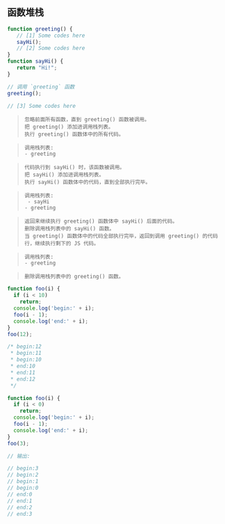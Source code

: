 ## 函数堆栈
```js
function greeting() {
   // [1] Some codes here
   sayHi();
   // [2] Some codes here
}
function sayHi() {
   return "Hi!";
}

// 调用 `greeting` 函数
greeting();

// [3] Some codes here
```
> 
>     忽略前面所有函数，直到 greeting() 函数被调用。
>     把 greeting() 添加进调用栈列表。
>     执行 greeting() 函数体中的所有代码。
  
>     调用栈列表:
>     - greeting
  
>     代码执行到 sayHi() 时，该函数被调用。
>     把 sayHi() 添加进调用栈列表。
>     执行 sayHi() 函数体中的代码，直到全部执行完毕。  
  
>     调用栈列表:
>      - sayHi
>     - greeting
  
>     返回来继续执行 greeting() 函数体中 sayHi() 后面的代码。
>     删除调用栈列表中的 sayHi() 函数。
>     当 greeting() 函数体中的代码全部执行完毕，返回到调用 greeting() 的代码行，继续执行剩下的 JS 代码。
  
>     调用栈列表:
>     - greeting
  
>     删除调用栈列表中的 greeting() 函数。  
  
```js
function foo(i) {
  if (i < 10)
    return;
  console.log('begin:' + i);
  foo(i - 1);
  console.log('end:' + i);
}
foo(12);

/* begin:12 
 * begin:11 
 * begin:10 
 * end:10 
 * end:11 
 * end:12
 */
```
```js
function foo(i) {
  if (i < 0)
    return;
  console.log('begin:' + i);
  foo(i - 1);
  console.log('end:' + i);
}
foo(3);

// 输出:

// begin:3
// begin:2
// begin:1
// begin:0
// end:0
// end:1
// end:2
// end:3
```